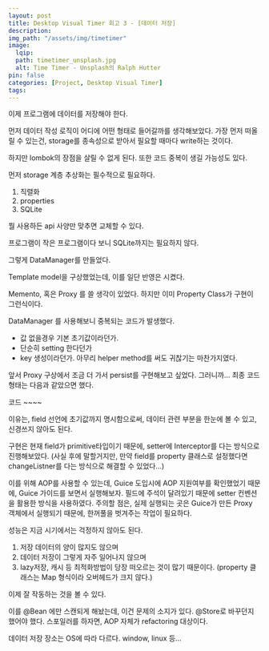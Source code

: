 ```yaml
---
layout: post
title: Desktop Visual Timer 회고 3 - [데이터 저장]
description:
img_path: "/assets/img/timetimer"
image:
  lqip:
  path: timetimer_unsplash.jpg
  alt: Time Timer - Unsplash의 Ralph Hutter
pin: false
categories: [Project, Desktop Visual Timer]
tags:
---
```


이제 프로그램에 데이터를 저장해야 한다.

먼저 데이터 작성 로직이 어디에 어떤 형태로 들어갈까를 생각해보았다.
가장 먼저 떠올릴 수 있는건, storage를 종속성으로 받아서 필요할 때마다 write하는 것이다.

하지만 lombok의 장점을 살릴 수 없게 된다. 또한 코드 중복이 생길 가능성도 있다.

먼저 storage 계층 추상화는 필수적으로 필요하다.

1. 직렬화
2. properties
3. SQLite

뭘 사용하든 api 사양만 맞추면 교체할 수 있다.

프로그램이 작은 프로그램이다 보니 SQLite까지는 필요하지 않다.

그렇게 DataManager를 만들었다.

Template model을 구상했었는데, 이를 일단 반영은 시켰다.

Memento, 혹은 Proxy 를 쓸 생각이 있었다. 하지만 이미 Property Class가 구현이 그런식이다.

DataManager 를 사용해보니 중복되는 코드가 발생했다.

- 값 없을경우 기본 초기값이라던가.
- 단순히 setting 한다던가
- key 생성이라던가. 아무리 helper method를 써도 귀찮기는 마찬가지였다.

앞서 Proxy 구상에서 조금 더 가서 persist를 구현해보고 싶었다. 그러니까... 최종 코드 형태는 다음과 같았으면 했다.

코드 ~~~~

이유는, field 선언에 초기값까지 명시함으로써, 데이터 관련 부분을 한눈에 볼 수 있고, 신경쓰지 않아도 된다.

구현은 현재 field가 primitive타입이기 때문에, setter에 Interceptor를 다는 방식으로 진행해보았다.
(사실 후에 말할거지만, 만약 field를 property 클래스로 설정했다면 changeListner를 다는 방식으로 해결할 수 있었다...)

이를 위해 AOP를 사용할 수 있는데, Guice 도입시에 AOP 지원여부를 확인했었기 때문에, Guice 가이드를 보면서 실행해보자.
필드에 주석이 달려있기 때문에 setter 컨벤션을 활용한 방식을 사용하였다.
주의할 점은, 실제 실행되는 곳은 Guice가 만든 Proxy 객체에서 실행되기 때문에, 한꺼풀을 벗겨주는 작업이 필요하다.

성능은 지금 시기에서는 걱정하지 않아도 된다.

1. 저장 데이터의 양이 많지도 않으며
2. 데이터 저장이 그렇게 자주 일어나지 않으며
3. lazy저장, 캐시 등 최적화방법이 당장 떠오르는 것이 많기 때문이다. (property 클래스는 Map 형식이라 오버헤드가 크지 않다.)

이제 잘 작동하는 것을 볼 수 있다.

이를 @Bean 에만 스캔되게 해놨는데, 이건 문제의 소지가 있다. @Store로 바꾸던지 했어야 했다.
스포일러를 하자면, AOP 자체가 refactoring 대상이다.

데이터 저장 장소는 OS에 따라 다르다.
window, linux 등...
